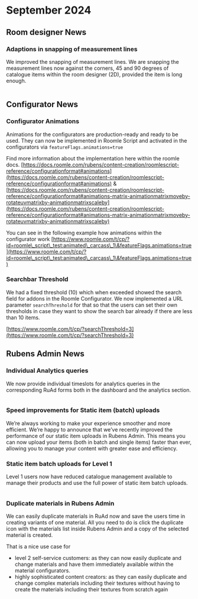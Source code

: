 # September 2024

## Room designer News <a href="#room-designer-news" id="room-designer-news"></a>

### Adaptions in snapping of measurement lines

We improved the snapping of measurement lines. We are snapping the measurement lines now against the corners, 45 and 90 degrees of catalogue items within the room designer (2D), provided the item is long enough.

<figure><img src="../.gitbook/assets/92108fa6-1066-4a94-b472-96d468dd5ae6.png" alt=""><figcaption></figcaption></figure>



## Configurator News <a href="#configurator-news" id="configurator-news"></a>

### Configurator Animations <a href="#configurator-animations" id="configurator-animations"></a>

Animations for the configurators are production-ready and ready to be used. They can now be implemented in Roomle Script and activated in the configurators via `featureFlags.animations=true`

Find more information about the implementation here within the roomle docs. [https://docs.roomle.com/rubens/content-creation/roomlescript-reference/configurationformat#animations](https://docs.roomle.com/rubens/content-creation/roomlescript-reference/configurationformat#animations) & [https://docs.roomle.com/rubens/content-creation/roomlescript-reference/configurationformat#animations-matrix-animationmatrixmoveby-rotateuvmatrixby-animationmatrixscaleby](https://docs.roomle.com/rubens/content-creation/roomlescript-reference/configurationformat#animations-matrix-animationmatrixmoveby-rotateuvmatrixby-animationmatrixscaleby)

You can see in the following example how animations within the configurator work [https://www.roomle.com/t/cp/?id=roomle\_script\_test:animated\_carcass\_1\&featureFlags.animations=true](https://www.roomle.com/t/cp/?id=roomle\_script\_test:animated\_carcass\_1\&featureFlags.animations=true)

&#x20;

### Searchbar Threshold <a href="#searchbar-threshold" id="searchbar-threshold"></a>

We had a fixed threshold (10) which when exceeded showed the search field for addons in the Roomle Configurator. We now implemented a URL parameter `searchThreshold` for that so that the users can set their own thresholds in case they want to show the search bar already if there are less than 10 items.

[https://www.roomle.com/t/cp/?searchThreshold=3](https://www.roomle.com/t/cp/?searchThreshold=3)



## Rubens Admin News <a href="#rubens-admin-news" id="rubens-admin-news"></a>

&#x20;

### Individual Analytics queries <a href="#individual-analytics-queries" id="individual-analytics-queries"></a>

We now provide individual timeslots for analytics queries in the corresponding RuAd forms both in the dashboard and the analytics section.&#x20;

<figure><img src="../.gitbook/assets/image (26).png" alt=""><figcaption></figcaption></figure>

&#x20;

### Speed improvements for Static item (batch) uploads <a href="#speed-improvements-for-static-item-batch-uploads" id="speed-improvements-for-static-item-batch-uploads"></a>

We’re always working to make your experience smoother and more efficient. We’re happy to announce that we’ve recently improved the performance of our static item uploads in Rubens Admin. This means you can now upload your items (both in batch and single items) faster than ever, allowing you to manage your content with greater ease and efficiency.

&#x20;

### Static item batch uploads for Level 1 <a href="#static-item-batch-uploads-for-level-1" id="static-item-batch-uploads-for-level-1"></a>

Level 1 users now have reduced catalogue management available to manage their products and use the full power of static item batch uploads.

&#x20;

<figure><img src="../.gitbook/assets/image (28).png" alt=""><figcaption></figcaption></figure>



### Duplicate materials in Rubens Admin <a href="#duplicate-materials-in-rubens-admin" id="duplicate-materials-in-rubens-admin"></a>

We can easily duplicate materials in RuAd now and save the users time in creating variants of one material. All you need to do is click the duplicate icon with the materials list inside Rubens Admin and a copy of the selected material is created.&#x20;

That is a nice use case for

* level 2 self-service customers: as they can now easily duplicate and change materials and have them immediately available within the material configurators.
* highly sophisticated content creators: as they can easily duplicate and change complex materials including their textures without having to create the materials including their textures from scratch again

<figure><img src="../.gitbook/assets/image (25).png" alt=""><figcaption></figcaption></figure>

